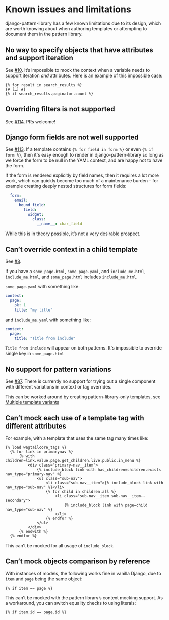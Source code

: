 # Known issues and limitations

django-pattern-library has a few known limitations due to its design, which are worth knowing about when authoring templates or attempting to document them in the pattern library.

## No way to specify objects that have attributes and support iteration

See [#10](https://github.com/torchbox/django-pattern-library/issues/10). It’s impossible to mock the context when a variable needs to support iteration _and_ attributes. Here is an example of this impossible case:

```django
{% for result in search_results %}
{# […] #}
{% if search_results.paginator.count %}
```

## Overriding filters is not supported

See [#114](https://github.com/torchbox/django-pattern-library/issues/114). PRs welcome!

## Django form fields are not well supported

See [#113](https://github.com/torchbox/django-pattern-library/issues/113). If a template contains `{% for field in form %}` or even `{% if form %}`, then it's easy enough to render in django-pattern-library so long as we force the form to be null in the YAML context, and are happy not to have the form.

If the form is rendered explicitly by field names, then it requires a lot more work, which can quickly become too much of a maintenance burden – for example creating deeply nested structures for form fields:

```yaml
  form:
    email:
      bound_field:
        field:
          widget:
            class:
              __name__: char_field
```

While this is in theory possible, it’s not a very desirable prospect.

## Can’t override context in a child template

See [#8](https://github.com/torchbox/django-pattern-library/issues/8).

If you have a `some_page.html`, `some_page.yaml`, and `include_me.html`, `include_me.html`, and `some_page.html` includes `include_me.html`.

`some_page.yaml` with something like:

```yaml
context:
  page:
    pk: 1
    title: "my title"
```

and `include_me.yaml` with something like:

```yaml
context:
  page:
    title: "Title from include"
```

`Title from include` will appear on both patterns. It's impossible to override single key in `some_page.html`

## No support for pattern variations

See [#87](https://github.com/torchbox/django-pattern-library/issues/87). There is currently no support for trying out a single component with different variations in context or tag overrides.

This can be worked around by creating pattern-library-only templates, see [Multiple template variants](../guides/multiple-variants.md)

## Can’t mock each use of a template tag with different attributes

For example, with a template that uses the same tag many times like:

```django
{% load wagtailcore_tags %}
  {% for link in primarynav %}
      {% with children=link.value.page.get_children.live.public.in_menu %}
          <div class="primary-nav__item">
              {% include_block link with has_children=children.exists nav_type="primary-nav" %}
              <ul class="sub-nav">
                  <li class="sub-nav__item">{% include_block link with nav_type="sub-nav" %}</li>
                  {% for child in children.all %}
                      <li class="sub-nav__item sub-nav__item--secondary">
                          {% include_block link with page=child nav_type="sub-nav" %}
                      </li>
                  {% endfor %}
              </ul>
          </div>
      {% endwith %}
  {% endfor %}
```

This can’t be mocked for all usage of `include_block`.

## Can’t mock objects comparison by reference

With instances of models, the following works fine in vanilla Django, due to `item` and `page` being the same object:

```django
{% if item == page %}
```

This can’t be mocked with the pattern library’s context mocking support. As a workaround, you can switch equality checks to using literals:

```django
{% if item.id == page.id %}
```
